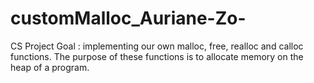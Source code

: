 # customMalloc_Auriane-Zo-
CS Project Goal : implementing our own malloc, free, realloc and calloc  functions. The purpose of these functions is to allocate memory on the heap of a program.
